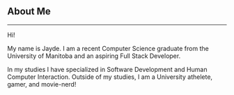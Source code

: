 ## About Me
---

Hi!

My name is Jayde. I am a recent Computer Science graduate from the University of Manitoba and an aspiring Full Stack Developer.

In my studies I have specialized in Software Development and Human Computer Interaction. Outside of my studies, I am a University athelete, gamer, and movie-nerd!
